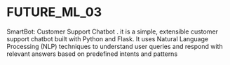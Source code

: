# FUTURE_ML_03
SmartBot: Customer Support Chatbot . it is a simple, extensible customer support chatbot built with Python and Flask. It uses Natural Language Processing (NLP) techniques to understand user queries and respond with relevant answers based on predefined intents and patterns
